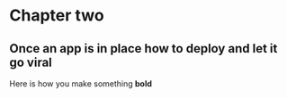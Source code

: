 # Chapter two

## Once an app is in place how to deploy and let it go viral

Here is how you make something **bold**

